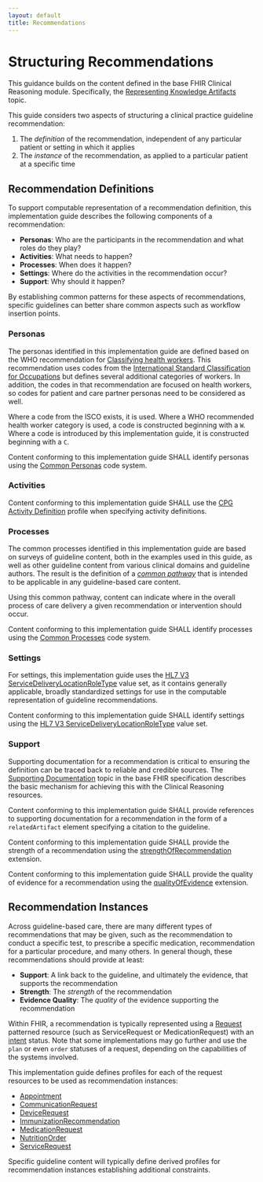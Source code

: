 ```yaml
---
layout: default
title: Recommendations
---
```


# Structuring Recommendations

This guidance builds on the content defined in the base FHIR Clinical Reasoning module. Specifically, the [Representing Knowledge Artifacts](http://hl7.org/fhir/R4/clinicalreasoning-knowledge-artifact-representation.html) topic.

This guide considers two aspects of structuring a clinical practice guideline recommendation:

1. The _definition_ of the recommendation, independent of any particular patient or setting in which it applies
2. The _instance_ of the recommendation, as applied to a particular patient at a specific time

## Recommendation Definitions

To support computable representation of a recommendation definition, this implementation guide describes the following components of a recommendation:

* **Personas**: Who are the participants in the recommendation and what roles do they play?
* **Activities**: What needs to happen?
* **Processes**: When does it happen?
* **Settings**: Where do the activities in the recommendation occur?
* **Support**: Why should it happen?

By establishing common patterns for these aspects of recommendations, specific guidelines can better share common aspects such as workflow insertion points.

### Personas

The personas identified in this implementation guide are defined based on the WHO recommendation for [Classifying health workers](https://www.who.int/hrh/statistics/Health_workers_classification.pdf). This recommendation uses codes from the [International Standard Classification for Occupations](http://www.ilo.org/public/english/bureau/stat/isco/index.htm) but defines several additional categories of workers. In addition, the codes in that recommendation are focused on health workers, so codes for patient and care partner personas need to be considered as well.

Where a code from the ISCO exists, it is used. Where a WHO recommended health worker category is used, a code is constructed beginning with a `W`. Where a code is introduced by this implementation guide, it is constructed beginning with a `C`.

Content conforming to this implementation guide SHALL identify personas using the [Common Personas](CodeSystem-cpg-common-persona.html) code system.

### Activities

Content conforming to this implementation guide SHALL use the [CPG Activity Definition](StructureDefinition-cpg-activitydefinition.html) profile when specifying activity definitions.

### Processes

The common processes identified in this implementation guide are based on surveys of guideline content, both in the examples used in this guide, as well as other guideline content from various clinical domains and guideline authors. The result is the definition of a [_common pathway_](common-pathway.html) that is intended to be applicable in any guideline-based care content.

Using this common pathway, content can indicate where in the overall process of care delivery a given recommendation or intervention should occur.

Content conforming to this implementation guide SHALL identify processes using the [Common Processes](CodeSystem-cpg-common-process.html) code system.

### Settings

For settings, this implementation guide uses the [HL7 V3 ServiceDeliveryLocationRoleType](http://hl7.org/fhir/v3/ServiceDeliveryLocationRoleType/vs.html) value set, as it contains generally applicable, broadly standardized settings for use in the computable representation of guideline recommendations.

Content conforming to this implementation guide SHALL identify settings using the [HL7 V3 ServiceDeliveryLocationRoleType](http://hl7.org/fhir/v3/ServiceDeliveryLocationRoleType/vs.html) value set.

### Support

Supporting documentation for a recommendation is critical to ensuring the definition can be traced back to reliable and credible sources. The [Supporting Documentation](http://hl7.org/fhir/R4/clinicalreasoning-topics-supporting-documentation.html) topic in the base FHIR specification describes the basic mechanism for achieving this with the Clinical Reasoning resources.

Content conforming to this implementation guide SHALL provide references to supporting documentation for a recommendation in the form of a `relatedArtifact` element specifying a citation to the guideline.

Content conforming to this implementation guide SHALL provide the strength of a recommendation using the [strengthOfRecommendation](http://hl7.org/fhir/R4/extension-cqf-strengthofrecommendation.html) extension.

Content conforming to this implementation guide SHALL provide the quality of evidence for a recommendation using the [qualityOfEvidence](http://hl7.org/fhir/R4/extension-cqf-qualityofevidence.html) extension.

## Recommendation Instances

Across guideline-based care, there are many different types of recommendations that may be given, such as the recommendation to conduct a specific test, to prescribe a specific medication, recommendation for a particular procedure, and many others. In general though, these recommendations should provide at least:

* **Support**: A link back to the guideline, and ultimately the evidence, that supports the recommendation
* **Strength**: The _strength_ of the recommendation
* **Evidence Quality**: The _quality_ of the evidence supporting the recommendation

Within FHIR, a recommendation is typically represented using a [Request](http://hl7.org/fhir/request.html) patterned resource (such as ServiceRequest or MedicationRequest) with an [intent](http://hl7.org/fhir/codesystem-request-intent.html#request-intent-proposal) status. Note that some implementations may go further and use the `plan` or even `order` statuses of a request, depending on the capabilities of the systems involved.

This implementation guide defines profiles for each of the request resources to be used as recommendation instances:

* [Appointment](StructureDefinition-cpg-appointment.html)
* [CommunicationRequest](StructureDefinition-cpg-communicationrequest.html)
* [DeviceRequest](StructureDefinition-cpg-devicerequest.html)
* [ImmunizationRecommendation](StructureDefinition-cpg-immunizationrecommendation.html)
* [MedicationRequest](StructureDefinition-cpg-medicationrequest.html)
* [NutritionOrder](StructureDefinition-cpg-nutritionorder.html)
* [ServiceRequest](StructureDefinition-cpg-servicerequest.html)

Specific guideline content will typically define derived profiles for recommendation instances establishing additional constraints.

